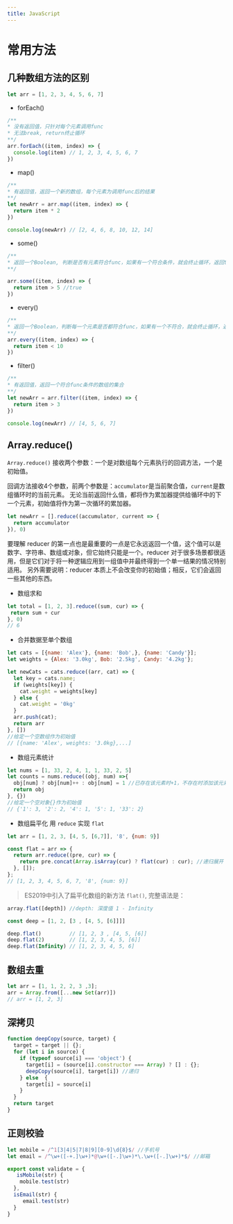 ```yaml
---
title: JavaScript
---
```


# 常用方法

## 几种数组方法的区别

```javascript
let arr = [1, 2, 3, 4, 5, 6, 7]
```

- forEach()
```javascript
/**
* 没有返回值，只针对每个元素调用func
* 无法break, return终止循环
**/
arr.forEach((item, index) => {
  console.log(item) // 1, 2, 3, 4, 5, 6, 7
})
```

- map()
```javascript
/** 
* 有返回值，返回一个新的数组，每个元素为调用func后的结果
**/
let newArr = arr.map((item, index) => {
  return item * 2
})

console.log(newArr) // [2, 4, 6, 8, 10, 12, 14]
```

- some()
```javascript
/**
* 返回一个Boolean, 判断是否有元素符合func，如果有一个符合条件，就会终止循环，返回true
**/

arr.some((item, index) => {
  return item > 5 //true
})
```
- every()
```javascript
/**
* 返回一个Boolean，判断每一个元素是否都符合func，如果有一个不符合，就会终止循环，返回false
**/
arr.every((item, index) => {
  return item < 10
})
```

- filter()
```javascript
/** 
* 有返回值，返回一个符合func条件的数组的集合
**/
let newArr = arr.filter((item, index) => {
  return item > 3
})

console.log(newArr) // [4, 5, 6, 7]
```

## Array.reduce()

`Array.reduce()` 接收两个参数：一个是对数组每个元素执行的回调方法，一个是初始值。

回调方法接收4个参数，前两个参数是：`accumulator`是当前聚合值，`current`是数组循环时的当前元素。
无论当前返回什么值，都将作为累加器提供给循环中的下一个元素，初始值将作为第一次循环的累加器。
```javascript
let newArr = [].reduce((accumulator, current => {
  return accumulator
}), 0)
```
要理解 reducer 的第一点也是最重要的一点是它永远返回一个值，这个值可以是数字、字符串、数组或对象，但它始终只能是一个。reducer 对于很多场景都很适用，但是它们对于将一种逻辑应用到一组值中并最终得到一个单一结果的情况特别适用。
另外需要说明：reducer 本质上不会改变你的初始值；相反，它们会返回一些其他的东西。

- 数组求和
 ```javascript
let total = [1, 2, 3].reduce((sum, cur) => {
  return sum + cur
}, 0)
// 6
```

- 合并数据至单个数组
```javascript
let cats = [{name: 'Alex'}, {name: 'Bob',}, {name: 'Candy'}];
let weights = {Alex: '3.0kg', Bob: '2.5kg', Candy: '4.2kg'};

let newCats = cats.reduce((arr, cat) => {
  let key = cats.name;
  if (weights[key]) {
    cat.weight = weights[key]
  } else {
    cat.weight = '0kg'
  }
  arr.push(cat);
  return arr
}, [])
//给定一个空数组作为初始值
// [{name: 'Alex', weights: '3.0kg},...]
```
- 数组元素统计
```javascript
let nums = [1, 33, 2, 4, 1, 1, 33, 2, 5]
let counts = nums.reduce((obj, num) =>{
  obj[num] ? obj[num]++ : obj[num] = 1 //已存在该元素时+1，不存在时添加该元素并设为1
  return obj
}, {})
//给定一个空对象{}作为初始值
// {'1': 3, '2': 2, '4': 1, '5': 1, '33': 2}
```
- 数组扁平化
用 `reduce` 实现 `flat`
```javascript
let arr = [1, 2, 3, [4, 5, [6,7]], '8', {num: 9}]

const flat = arr => {
  return arr.reduce((pre, cur) => {
    return pre.concat(Array.isArray(cur) ? flat(cur) : cur); //递归展开
  }, []);
};
// [1, 2, 3, 4, 5, 6, 7, '8', {num: 9}]
```
> ES2019中引入了扁平化数组的新方法 `flat()`, 完整语法是：
```javascript
array.flat([depth]) //depth: 深度值 1 - Infinity

const deep = [1, 2, [3 , [4, 5, [6]]]]

deep.flat()         // [1, 2, 3 , [4, 5, [6]]
deep.flat(2)        // [1, 2, 3, 4, 5, [6]]
deep.flat(Infinity) // [1, 2, 3, 4, 5, 6]
```

## 数组去重
```javascript
let arr = [1, 1, 2, 2, 3 ,3];
arr = Array.from([...new Set(arr)])
// arr = [1, 2, 3]
```

## 深拷贝
```javascript
function deepCopy(source, target) {
  target = target || {};
  for (let i in source) {
    if (typeof source[i] === 'object') {
      target[i] = (source[i].constructor === Array) ? [] : {};
      deepCopy(source[i], target[i]) //递归
    } else  {
      target[i] = source[i]
    }
  }
  return target
}
```


## 正则校验
```javascript
let mobile = /^1[3|4|5|7|8|9][0-9]\d{8}$/ //手机号
let email = /^\w+([-+.]\w+)*@\w+([-.]\w+)*\.\w+([-.]\w+)*$/ //邮箱

export const validate = {
   isMobile(str) {
    mobile.test(str)
  },
  isEmail(str) {
     email.test(str)
  }
}
```
